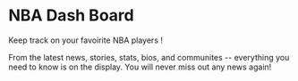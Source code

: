 # NBA Dash Board 

Keep track on your favoirite NBA players ! 

From the latest news, stories, stats, bios, and communites -- everything you need to know is on the display.
You will never miss out any news again! 


